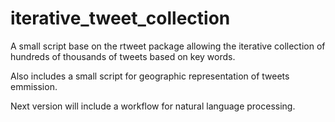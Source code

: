 # iterative_tweet_collection

A small script base on the rtweet package allowing the iterative collection of hundreds of thousands of tweets based on key words.

Also includes a small script for geographic representation of tweets emmission.

Next version will include a workflow for natural language processing.
